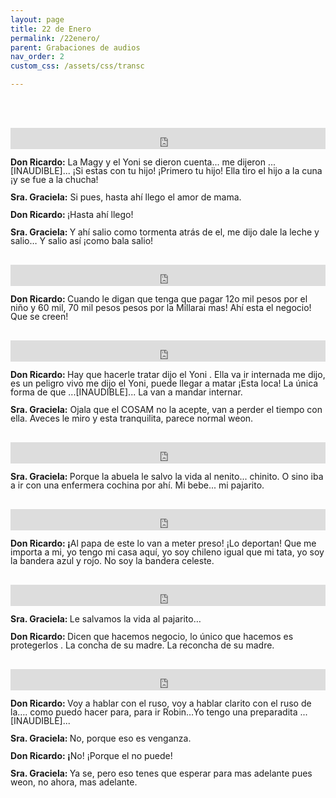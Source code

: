 ```yaml
---
layout: page
title: 22 de Enero
permalink: /22enero/
parent: Grabaciones de audios
nav_order: 2
custom_css: /assets/css/transc

---
```



<br><br>

<div class="Div_a">
<iframe src="https://archive.org/embed/ella-tiro-el-hijo-a-la-cuna-y-se-fue-a-la-chucha" width="100%" height="34" frameborder="0" webkitallowfullscreen="true" mozallowfullscreen="true" allowfullscreen></iframe>
<p style='line-height: 100%;text-align: left;'><strong>Don Ricardo:</strong> La Magy y el Yoni se dieron cuenta... me dijeron ...[INAUDIBLE]... &iexcl;Si estas con tu hijo! &iexcl;Primero tu hijo! Ella tiro el hijo a la cuna &iexcl;y se fue a la chucha!</p>
<p style='line-height: 100%;text-align: left;'></p>
<p style='line-height: 100%;text-align: left;'><strong>Sra. Graciela:</strong> Si pues, hasta ah&iacute; llego el amor de mama.</p>
<p style='line-height: 100%;text-align: left;'></p>
<p style='line-height: 100%;text-align: left;'><strong>Don Ricardo:&nbsp;</strong><span style="font-weight: normal;">&iexcl;H</span>asta ah&iacute; llego!</p>
<p style='line-height: 100%;text-align: left;'></p>
<p style='line-height: 100%;text-align: left;'><strong>Sra. Graciela:&nbsp;</strong><span style="font-weight: normal;">Y</span><strong>&nbsp;</strong>ah&iacute; salio como tormenta atr&aacute;s de el, me dijo dale la leche y salio&hellip; Y salio as&iacute; &iexcl;como bala salio!</p>
</div>
<br>

<div class="Div_a">
<iframe src="https://archive.org/embed/cuando-le-digan-que-tiene-que-pagar" width="100%" height="34" frameborder="0" webkitallowfullscreen="true" mozallowfullscreen="true" allowfullscreen></iframe>
<p style='line-height: 100%;text-align: left;'><strong>Don Ricardo:&nbsp;</strong><span style="font-weight: normal;">C</span>uando le digan que tenga que pagar 12o mil pesos por el ni&ntilde;o y 60 mil, 70 mil pesos pesos por la Millarai mas! Ah&iacute; esta el negocio! Que se creen!</p>
</div>
<br>

<div class="Div_a">
<iframe src="https://archive.org/embed/ella-va-ir-internada-me-dijo-el-yoni" width="100%" height="34" frameborder="0" webkitallowfullscreen="true" mozallowfullscreen="true" allowfullscreen></iframe>
<p style='line-height: 100%;text-align: left;'><strong>Don Ricardo:&nbsp;</strong>Hay que hacerle tratar dijo el Yoni . Ella va ir internada me dijo, es un peligro vivo me dijo el Yoni, puede llegar a matar &iexcl;Esta loca! La &uacute;nica forma de que ...[INAUDIBLE]... La van a mandar internar.</p>
<p style='line-height: 100%;text-align: left;'></p>
<p style='line-height: 100%;text-align: left;'><strong>Sra. Graciela:</strong> Ojala que el COSAM no la acepte, van a perder el tiempo con ella. Aveces le miro y esta tranquilita, parece normal weon.</p>
</div>
<br>


<div class="Div_a">
<iframe src="https://archive.org/embed/la-abuela-te-salvo-la-vida" width="100%" height="34" frameborder="0" webkitallowfullscreen="true" mozallowfullscreen="true" allowfullscreen></iframe>
<p style='line-height: 100%;text-align: left;'><strong>Sra. Graciela:&nbsp;</strong><span style="font-weight: normal;">P</span>orque la abuela le salvo la vida al nenito... chinito. O sino iba a ir con una enfermera cochina por ah&iacute;. Mi bebe... mi pajarito.</p>
</div>
<br>

<div class="Div_a">
<iframe src="https://archive.org/embed/lo-van-a-meter-preso-lo-deportan" width="100%" height="34" frameborder="0" webkitallowfullscreen="true" mozallowfullscreen="true" allowfullscreen></iframe>
<p style='line-height: 100%;text-align: left;'><strong>Don Ricardo: &iexcl;</strong><span style="font-weight: normal;">A</span>l papa de este lo van a meter preso! &iexcl;Lo deportan! Que me importa a mi, yo tengo mi casa aqu&iacute;, yo soy chileno igual que mi tata, yo soy la bandera azul y rojo. No soy la bandera celeste.</p>
</div>
<br>

<div class="Div_a">
<iframe src="https://archive.org/embed/te-salvamos-la-vida-pajarito" width="100%" height="34" frameborder="0" webkitallowfullscreen="true" mozallowfullscreen="true" allowfullscreen></iframe>
<p style='line-height: 100%;text-align: left;'><strong>Sra. Graciela:&nbsp;</strong><span style="font-weight: normal;">L</span>e salvamos la vida al pajarito&hellip;</p>
<p style='line-height: 100%;text-align: left;'></p>
<p style='line-height: 100%;text-align: left;'><strong>Don Ricardo:&nbsp;</strong><span style="font-weight: normal;">D</span>icen que hacemos negocio, lo &uacute;nico que hacemos es protegerlos . La concha de su madre. La reconcha de su madre.</p>
</div>
<br>

<div class="Div_a">
<iframe src="https://archive.org/embed/voy-a-hablar-con-el-ruso...-tengo-una-preparadita" width="100%" height="34" frameborder="0" webkitallowfullscreen="true" mozallowfullscreen="true" allowfullscreen></iframe>
<p style='line-height: 100%;text-align: left;'><strong>Don Ricardo:&nbsp;</strong><span style="font-weight: normal;">V</span>oy a hablar con el ruso, voy a hablar clarito con el ruso de la&hellip;. como puedo hacer para, para ir Robin&hellip;Yo tengo una preparadita ...[INAUDIBLE]...</p>
<p style='line-height: 100%;text-align: left;'></p>
<p style='line-height: 100%;text-align: left;'><strong>Sra. Graciela:&nbsp;</strong><span style="font-weight: normal;">N</span>o, porque eso es venganza.</p>
<p style='line-height: 100%;text-align: left;'></p>
<p style='line-height: 100%;text-align: left;'><strong>Don Ricardo: &iexcl;</strong><span style="font-weight: normal;">N</span>o! &iexcl;Porque el no puede!</p>
<p style='line-height: 100%;text-align: left;'></p>
<p style='line-height: 100%;text-align: left;'><strong>Sra. Graciela:&nbsp;</strong><span style="font-weight: normal;">Y</span>a se, pero eso tenes que esperar para mas adelante pues weon, no ahora, mas adelante.</p>
</div>
<br>


